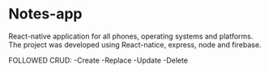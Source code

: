 # Notes-app

React-native application for all phones, operating systems and platforms. The project was developed using React-natice, express, node and firebase.

FOLLOWED CRUD:
-Create
-Replace
-Update
-Delete
